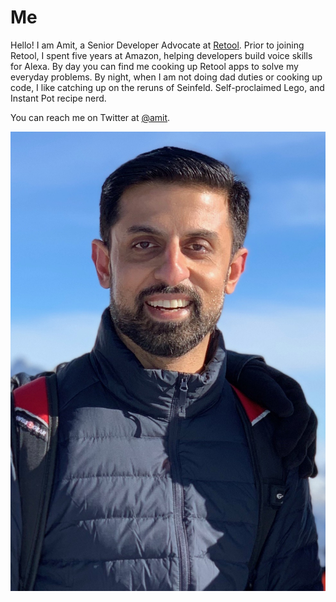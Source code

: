 # Me

Hello! I am Amit, a Senior Developer Advocate at [Retool](https://retool.com). Prior to joining Retool, I spent five years at Amazon, helping developers build voice skills for Alexa. By day you can find me cooking up Retool apps to solve my everyday problems. By night, when I am not doing dad duties or cooking up code, I like catching up on the reruns of Seinfeld. Self-proclaimed Lego, and Instant Pot recipe nerd. 

You can reach me on Twitter at [@amit](https://twitter.com/amit).

![](https://github.com/ajot/me/blob/master/assets/amit-2019.jpg)
